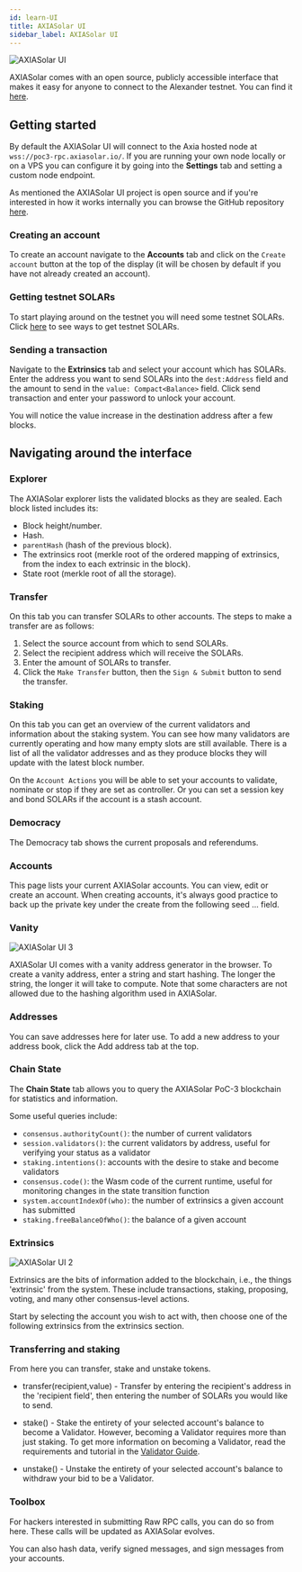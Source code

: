 ```yaml
---
id: learn-UI
title: AXIASolar UI
sidebar_label: AXIASolar UI
---
```


![AXIASolar UI](assets/axiasolar_ui_1.png)

AXIASolar comes with an open source, publicly accessible interface that makes it easy for anyone to connect to the Alexander testnet. You can find it [here](https://axiasolar.js.org/apps/#/explorer).

## Getting started

By default the AXIASolar UI will connect to the Axia hosted node at `wss://poc3-rpc.axiasolar.io/`. If you are running your own node locally or on a VPS you can configure it by going into the **Settings** tab and setting a custom node endpoint.

As mentioned the AXIASolar UI project is open source and if you're interested in how it works internally you can browse the GitHub repository [here](https://github.com/axiasolar-js/apps).

### Creating an account

To create an account navigate to the **Accounts** tab and click on the `Create account` button at the top of the display (it will be chosen by default if you have not already created an account).

### Getting testnet SOLARs

To start playing around on the testnet you will need some testnet SOLARs. Click [here](learn-SOLAR#getting-testnet-dots) to see ways to get testnet SOLARs.

### Sending a transaction

Navigate to the **Extrinsics** tab and select your account which has SOLARs. Enter the address you want to send SOLARs into the `dest:Address` field and the amount to send in the `value: Compact<Balance>` field. Click send transaction and enter your password to unlock your account.

You will notice the value increase in the destination address after a few blocks.

## Navigating around the interface

### Explorer

The AXIASolar explorer lists the validated blocks as they are sealed. Each block listed includes its:

- Block height/number.
- Hash.
- `parentHash` (hash of the previous block).
- The extrinsics root (merkle root of the ordered mapping of extrinsics, from the index to each extrinsic in the block).
- State root (merkle root of all the storage).

### Transfer

On this tab you can transfer SOLARs to other accounts. The steps to make a transfer are as follows:

1. Select the source account from which to send SOLARs.
2. Select the recipient address which will receive the SOLARs.
3. Enter the amount of SOLARs to transfer.
4. Click the `Make Transfer` button, then the `Sign & Submit` button to send the transfer.

### Staking

On this tab you can get an overview of the current validators and information about the staking system. You can see how many validators are currently operating and how many empty slots are still available. There is a list of all the validator addresses and as they produce blocks they will update with the latest block number.

On the `Account Actions` you will be able to set your accounts to validate, nominate or stop if they are set as controller. Or you can set a session key and bond SOLARs if the account is a stash account.

### Democracy

The Democracy tab shows the current proposals and referendums.

### Accounts

This page lists your current AXIASolar accounts. You can view, edit or create an account. When creating accounts, it's always good practice to back up the private key under the create from the following seed ... field.

### Vanity

![AXIASolar UI 3](assets/axiasolar_ui_3.png)

AXIASolar UI comes with a vanity address generator in the browser. To create a vanity address, enter a string and start hashing. The longer the string, the longer it will take to compute. Note that some characters are not allowed due to the hashing algorithm used in AXIASolar.

### Addresses

You can save addresses here for later use. To add a new address to your address book, click the Add address tab at the top.

### Chain State

The **Chain State** tab allows you to query the AXIASolar PoC-3 blockchain for statistics and information.

Some useful queries include:

- `consensus.authorityCount()`: the number of current validators
- `session.validators()`: the current validators by address, useful for verifying your status as a validator
- `staking.intentions()`: accounts with the desire to stake and become validators
- `consensus.code()`: the Wasm code of the current runtime, useful for monitoring changes in the state transition function
- `system.accountIndexOf(who)`: the number of extrinsics a given account has submitted
- `staking.freeBalanceOfWho()`: the balance of a given account

### Extrinsics

![AXIASolar UI 2](assets/axiasolar_ui_2.png)

Extrinsics are the bits of information added to the blockchain, i.e., the things 'extrinsic' from the system. These include transactions, staking, proposing, voting, and many other consensus-level actions.

Start by selecting the account you wish to act with, then choose one of the following extrinsics from the extrinsics section.

### Transferring and staking

From here you can transfer, stake and unstake tokens.

- transfer(recipient,value) - Transfer by entering the recipient's address in the 'recipient field', then entering the number of SOLARs you would like to send.

- stake() - Stake the entirety of your selected account's balance to become a Validator. However, becoming a Validator requires more than just staking. To get more information on becoming a Validator, read the requirements and tutorial in the [Validator Guide](maintain-guides-how-to-validate).

- unstake() - Unstake the entirety of your selected account's balance to withdraw your bid to be a Validator.

### Toolbox

For hackers interested in submitting Raw RPC calls, you can do so from here. These calls will be updated as AXIASolar evolves.

You can also hash data, verify signed messages, and sign messages from your accounts.
